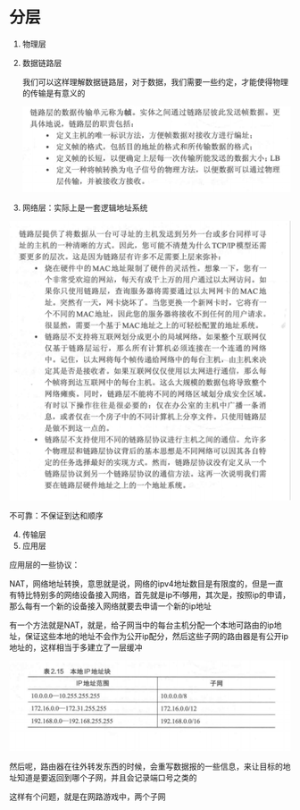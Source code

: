 # 分层

1. 物理层

2. 数据链路层

   我们可以这样理解数据链路层，对于数据，我们需要一些约定，才能使得物理的传输是有意义的

   ![image-20250602225639096](assets/image-20250602225639096.png)

3. 网络层：实际上是一套逻辑地址系统

![image-20250602230528137](assets/image-20250602230528137.png)

不可靠：不保证到达和顺序

4. 传输层
5. 应用层

应用层的一些协议：

NAT，网络地址转换，意思就是说，网络的ipv4地址数目是有限度的，但是一直有特比特别多的网络设备接入网络，首先就是ip不i够用，其次是，按照ip的申请，那么每有一个新的设备接入网络就要去申请一个新的ip地址

有一个方法就是NAT，就是，给子网当中的每台主机分配一个本地可路由的ip地址，保证这些本地的地址不会作为公开ip配分，然后这些子网的路由器是有公开ip地址的，这样相当于多建立了一层缓冲

![image-20250603191935432](assets/image-20250603191935432.png)

然后呢，路由器在往外转发东西的时候，会重写数据报的一些信息，来让目标的地址知道是要返回到哪个子网，并且会记录端口号之类的

这样有个问题，就是在网路游戏中，两个子网